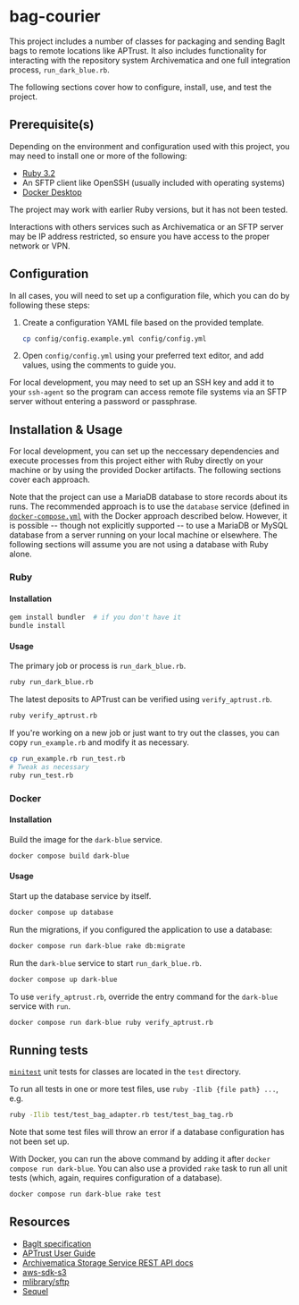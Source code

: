 # bag-courier

This project includes a number of classes for packaging and sending BagIt bags to 
remote locations like APTrust. It also includes functionality for interacting with
the repository system Archivematica and one full integration process,
`run_dark_blue.rb`.

The following sections cover how to configure, install, use, and test the project.

## Prerequisite(s)

Depending on the environment and configuration used with this project,
you may need to install one or more of the following:
- [Ruby 3.2](https://www.ruby-lang.org/en/downloads/)
- An SFTP client like OpenSSH (usually included with operating systems)
- [Docker Desktop](https://www.docker.com/products/docker-desktop/)

The project may work with earlier Ruby versions, but it has not been tested.

Interactions with others services such as Archivematica or an SFTP server
may be IP address restricted, so ensure you have access to the proper network or VPN.

## Configuration

In all cases, you will need to set up a configuration file, which you can do by following these steps:

1. Create a configuration YAML file based on the provided template.
    ```sh
    cp config/config.example.yml config/config.yml
    ```
2. Open `config/config.yml` using your preferred text editor, and add values,
using the comments to guide you.

For local development, you may need to set up an SSH key and add it to your `ssh-agent`
so the program can access remote file systems via an SFTP server without entering a password
or passphrase.

## Installation & Usage

For local development, you can set up the neccessary dependencies and
execute processes from this project either with Ruby directly on your machine
or by using the provided Docker artifacts. The following sections cover each approach.

Note that the project can use a MariaDB database to store records about its runs.
The recommended approach is to use the `database` service
(defined in [`docker-compose.yml`](/docker-compose.yml) with the Docker approach described below.
However, it is possible -- though not explicitly supported -- to use a MariaDB or MySQL
database from a server running on your local machine or elsewhere.
The following sections will assume you are not using a database with Ruby alone.

### Ruby

#### Installation

```sh
gem install bundler  # if you don't have it
bundle install
```

#### Usage

The primary job or process is `run_dark_blue.rb`.
```sh
ruby run_dark_blue.rb
```

The latest deposits to APTrust can be verified using `verify_aptrust.rb`.
```sh
ruby verify_aptrust.rb
```

If you're working on a new job or just want to try out the classes,
you can copy `run_example.rb` and modify it as necessary.
```sh
cp run_example.rb run_test.rb
# Tweak as necessary
ruby run_test.rb
```

### Docker

#### Installation

Build the image for the `dark-blue` service.
```sh
docker compose build dark-blue
```

#### Usage

Start up the database service by itself.
```sh
docker compose up database
```

Run the migrations, if you configured the application to use a database:
```sh
docker compose run dark-blue rake db:migrate
```

Run the `dark-blue` service to start `run_dark_blue.rb`.
```sh
docker compose up dark-blue
```

To use `verify_aptrust.rb`, override the entry command for the `dark-blue` service with `run`.
```sh
docker compose run dark-blue ruby verify_aptrust.rb
```

## Running tests

[`minitest`](https://github.com/minitest/minitest) unit tests for classes are
located in the `test` directory.

To run all tests in one or more test files, use `ruby -Ilib {file path} ...`, e.g.
```sh
ruby -Ilib test/test_bag_adapter.rb test/test_bag_tag.rb
```
Note that some test files will throw an error if a database configuration has not been set up.

With Docker, you can run the above command by adding it after `docker compose run dark-blue`.
You can also use a provided `rake` task to run all unit tests
(which, again, requires configuration of a database).
```sh
docker compose run dark-blue rake test
```

## Resources
- [BagIt specification](https://datatracker.ietf.org/doc/html/rfc8493)
- [APTrust User Guide](https://aptrust.github.io/userguide/)
- [Archivematica Storage Service REST API docs](https://www.archivematica.org/en/docs/archivematica-1.15/dev-manual/api/api-reference-storage-service/)
- [aws-sdk-s3](https://docs.aws.amazon.com/sdk-for-ruby/v3/api/Aws/S3.html)
- [mlibrary/sftp](https://github.com/mlibrary/sftp)
- [Sequel](http://sequel.jeremyevans.net/)

